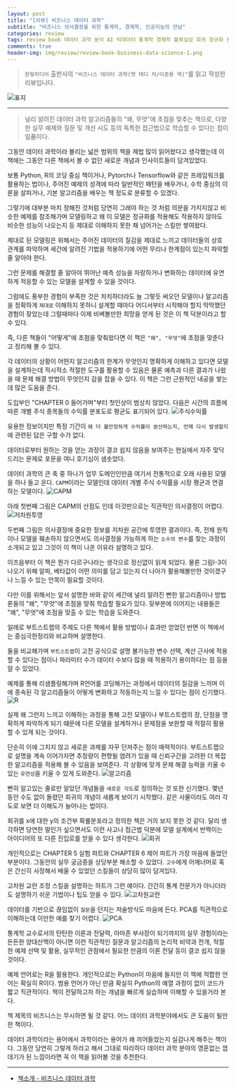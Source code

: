 ```yaml
---  
layout: post  
title: "[리뷰] 비즈니스 데이터 과학"  
subtitle: "비즈니스 의사결정을 위한 통계학, 경제학, 인공지능의 만남"  
categories: review  
tags: review book 데이터 과학 분석 AI 빅데이터 통계학 경제학 불확실성 회귀 정규화 분류 실험 제어 인수분해 테스트 비모수 인공지능      
comments: true  
header-img: img/review/review-book-business-data-science-1.png
---  
```

  
> `한빛미디어` 출판사의 `"비즈니스 데이터 과학(맷 태디 저/이준용 역)"`를 읽고 작성한 리뷰입니다.  

![표지](https://theorydb.github.io/assets/img/review/review-book-business-data-science-1.png)  

---

>  널리 알려진 데이터 과학 알고리즘들의 "왜, 무엇"에 초점을 맞추는 책으로, 다양한 실무 예제와 질문 및 개선 시도 등의 독특한 접근법으로 학습할 수 있다는 점이 일품이다.

그동안 데이터 과학이라 불리는 넓은 범위의 책을 제법 많이 읽어왔다고 생각했는데 이 책에는 그동안 다른 책에서 볼 수 없던 새로운 개념과 인사이트들이 담겨있었다. 

보통 Python, R의 코딩 중심 책이거나, Pytorch나 Tensorflow와 같은 프레임워크를 활용하는 법이나, 주어진 예제의 성격에 따라 일반적인 패턴을 배우거나, 수학 중심의 이론을 살피거나, 기본 알고리즘을 배우는 책 정도로 분류할 수 있겠다.

그렇기에 대부분 마치 정해진 것처럼 당연히 그래야 하는 것 처럼 의문을 가지지않고 비슷한 예제를 참조해가며 모델링하고 왜 이 모델은 정규화를 적용해도 적용하지 않아도 비슷한 성능이 나오는지 등 제대로 이해하지 못한 채 넘어가는 스킬만 쌓여왔다.

제대로 된 모델링은 위해서는 주어진 데이터의 질감을 제대로 느끼고 데이터들의 상호 관계를 파악하며 세간에 알려진 기법을 적용하기에 어떤 무리나 한계점이 있는지 파악할 줄 알아야 한다. 

그런 문제를 해결할 줄 알아야 뛰어난 예측 성능을 자랑하거나 변화하는 데이터에 유연하게 적응할 수 있는 모델을 설계할 수 있을 것이다. 

그럼에도 풍부한 경험이 부족한 것은 차치하더라도 늘 그렇듯 써오던 모델이나 알고리즘을 정확하게 `제대로` 이해하지 못하니 설계할 때마다 어디서부터 시작해야 할지 막막했던 경험이 잦았는데 그럴때마다 이제 비벼볼만한 희망을 얻게 된 것은 이 책 덕분이라고 할 수 있다.

즉, 다른 책들이 "어떻게"에 초점을 맞춰왔다면 이 책은 `"왜", "무엇"`에 초점을 맞춘다고 정리해 볼 수 있다. 

각 데이터의 상황이 어떤지 알고리즘의 한계가 무엇인지 명확하게 이해하고 있다면 모델을 설계하는데 적시적소 적절한 도구를 활용할 수 있음은 물론 예측과 다른 결과가 나왔을 때 문제 해결 방법이 무엇인지 감을 잡을 수 있다. 이 책은 그런 근원적인 내공을 쌓는데 많은 도움을 준다. 

도입부인 "CHAPTER 0 들어가며"부터 첫인상이 범상치 않았다. 다음은 시간의 흐름에 따른 개별 주식 종목들의 수익률 분포도로 평균도 표기되어 있다. 
![주식수익률](https://theorydb.github.io/assets/img/review/review-book-business-data-science-2.png)  

유용한 정보이지만 특정 기간이 `왜 더 불안정하게 수익률이 분산하는지, 언제 다시 발생할지`에 관련된 답은 구할 수가 없다. 

데이터로부터 원하는 것을 얻는 과정이 결코 쉽지 않음을 보여주는 현실에서 자주 맞닥드리는 문제로 포문을 여니 호기심이 샘솟았다.

데이터 과학의 큰 축 중 하나가 업무 도메인인만큼 여기서 전통적으로 오래 사용된 모델을 하나 들고 온다. `CAPM`이라는 모델인데 데이터 개별 주식 수익률을 시장 평균과 연결하는 모델이다.
![CAPM](https://theorydb.github.io/assets/img/review/review-book-business-data-science-4.png)  

아래 첫번째 그림은 CAPM의 산점도 인데 이것만으로는 직관적인 의사결정이 어렵다. 
![저차원투영](https://theorydb.github.io/assets/img/review/review-book-business-data-science-3.png)  

두번째 그림은 의사결정에 중요한 정보를 저차원 공간에 투영한 결과이다. 즉, 전체 원칙이나 모델을 훼손하지 않으면서도 의사결정을 가능하게 하는 `소수의 변수`를 찾는 과정이 소개되고 있고 그것이 이 책이 나온 이유라 설명하고 있다. 

이즈음부터 이 책은 뭔가 다르구나라는 생각으로 정신없이 읽게 되었다. 물론 그림I-3이 나오기 위해 알파, 베타값이 어떤 의미를 담고 있는지 더 나아가 활용해볼만한 것이겠구나 느낄 수 있는 안목이 필요할 것이다. 

다만 이를 위해서는 앞서 설명한 바와 같이 세간에 널리 알려진 뻔한 알고리즘이나 방법론들의 "왜", "무엇"에 초점을 맞춰 학습할 필요가 있다. 뒷부분에 이어지는 내용들은 "왜", "무엇"에 초점을 맞출 수 있는 학습을 도와준다.

일례로 부트스트랩의 주제도 다른 책에서 활용 방법이나 효과만 얻었던 반면 이 책에서는 중심극한정리와 비교하며 설명한다. 

둘을 비교해가며 `부트스트랩`이 고전 공식으로 설명 불가능한 변수 선택, 계산 근사에 적용할 수 있다는 점이나 파라미터 수가 데이터 수보다 많을 때 적용하기 용이하다는 점 등을 알 수 있었다. 

예제를 통해 리샘플링해가며 R언어를 코딩해가는 과정에서 데이터의 질감을 느끼며 이에 종속된 각 알고리즘들이 어떻게 변화하고 작동하는지 느낄 수 있다는 점이 신기했다. 
![R](https://theorydb.github.io/assets/img/review/review-book-business-data-science-6.png)  

실제 왜 그런지 느끼고 이해하는 과정을 통해 고전 모델이나 부트스트랩의 장, 단점을 명확하게 파악하게 되기 떄문에 다른 모델을 설계하거나 문제점을 보완할 때 적절히 활용할 수 있게 되는 것이다. 

단순히 이에 그치지 않고 새로운 과제를 자꾸 던져주는 점이 매력적이다. 부트스트랩으로 설명을 계속 이어가자면 추정량이 편향될 염려가 있을 때 신뢰구간을 고려한 더 복잡한 알고리즘을 적용해 볼 수 있음을 보여준다. 각 상황에 맞게 문제 해결 능력을 키울 수 있는 `유연성`을 키울 수 있게 도와준다. 
![알고리즘](https://theorydb.github.io/assets/img/review/review-book-business-data-science-5.png)  

뻔히 알고있는 줄로만 알았던 개념들을 `새로운 각도`로 정의하는 것 또한 신기했다. 몇년 동안 수도 없이 돌렸던 회귀의 개념이 새롭게 보이기 시작했다. 같은 사물이라도 여러 각도로 보면 더 이해도가 늘어나는 법이다. 

회귀를 x에 대한 y의 조건부 확룔분포라고 정의한 책은 거의 보지 못한 것 같다. 달리 생각하면 당연한 말인가 싶으면서도 이런 사고나 접근법 덕분에 모델 설계에서 반짝이는 아이디어의 또 다른 진입로를 얻을 수 있다 생각한다. 
![회귀](https://theorydb.github.io/assets/img/review/review-book-business-data-science-7.png)  

개인적으로는 CHAPTER 5 실험 파트와 CHAPTER 6 제어 파트가 가장 마음에 들었던 부분이다. 그동안의 실무 궁금증을 상당부분 해소할 수 있었다. `고수`에게 어깨너머로 혹은 간신히 사정해서 배울 수 있었던 스킬들이 상당히 많이 담겨있다. 

고차원 교란 조정 스킬을 설명하는 하트가 그런 예이다. 간간히 통계 전문가가 아니더라도 설명하기 쉬운 기법이나 팁도 얻을 수 있다. 
![고차원교란](https://theorydb.github.io/assets/img/review/review-book-business-data-science-8.png)  

데이터를 기반으로 끊임없이 `질문`을 던지는 저술방식도 마음에 든다. PCA를 직관적으로 이해하는데 이만한 예를 찾기 어렵다.
![PCA](https://theorydb.github.io/assets/img/review/review-book-business-data-science-9.png)  

통계학 교수로서의 탄탄한 이론과 전달력, 아마존 부사장이 되기까지의 실무 경험이라는 든든한 양대산맥이 아니면 이런 직관적인 질문과 알고리즘의 논리적 비약과 전개, 적절한 예제 선택 및 활용, 실무적인 관점에서 필요한 만큼의 이론 전달 등이 결코 쉽지 않을것이다. 

예제 언어로는 R을 활용한다. 개인적으로는 Python이 마음에 들지만 이 책에 적합한 언어는 확실히 R이다. 범용 언어가 아닌 만큼 확실히 Python의 예열 과정이 없이 코드가 짧고 직관적이다. 책이 전달하고자 하는 개념을 빠르게 실습하며 이해할 수 있을거라 본다.

책 제목의 비즈니스는 무시하면 될 것 같다. 어느 데이터 과학분야에서도 큰 도움이 될만한 책이다. 

데이터 과학이라는 용어에서 과학이라는 용어가 왜 끼어들었는지 실감나게 해주는 책이다. 그동안 당연히 그렇게 하라고 해서 그대로 따라하다 데이터 과학 분야의 영혼없는 껍데기가 된 느낌이라면 꼭 이 책을 읽어볼 것을 추천한다.

---

* [책소개 - 비즈니스 데이터 과학](http://www.yes24.com/Product/Goods/110239854)
